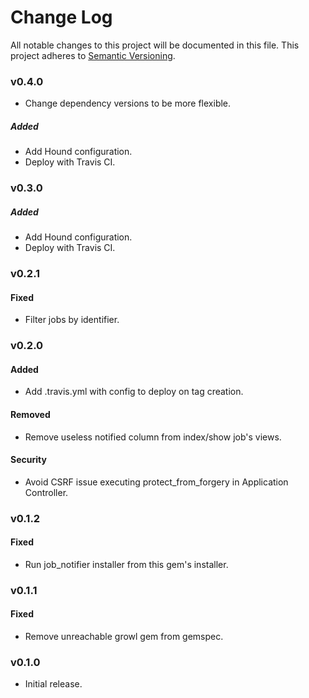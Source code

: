 # Change Log
All notable changes to this project will be documented in this file.
This project adheres to [Semantic Versioning](http://semver.org/).

### v0.4.0

- Change dependency versions to be more flexible.

##### Added

- Add Hound configuration.
- Deploy with Travis CI.

### v0.3.0

##### Added

- Add Hound configuration.
- Deploy with Travis CI.

### v0.2.1

#### Fixed

- Filter jobs by identifier.

### v0.2.0

#### Added

- Add .travis.yml with config to deploy on tag creation.

#### Removed

- Remove useless notified column from index/show job's views.

#### Security

- Avoid CSRF issue executing protect_from_forgery in Application Controller.

### v0.1.2

#### Fixed

- Run job_notifier installer from this gem's installer.

### v0.1.1

#### Fixed

- Remove unreachable growl gem from gemspec.

### v0.1.0

- Initial release.
